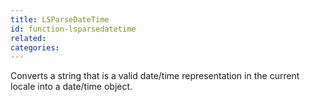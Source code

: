 ```yaml
---
title: LSParseDateTime
id: function-lsparsedatetime
related:
categories:
---
```


Converts a string that is a valid date/time representation in
        the current locale into a date/time object.